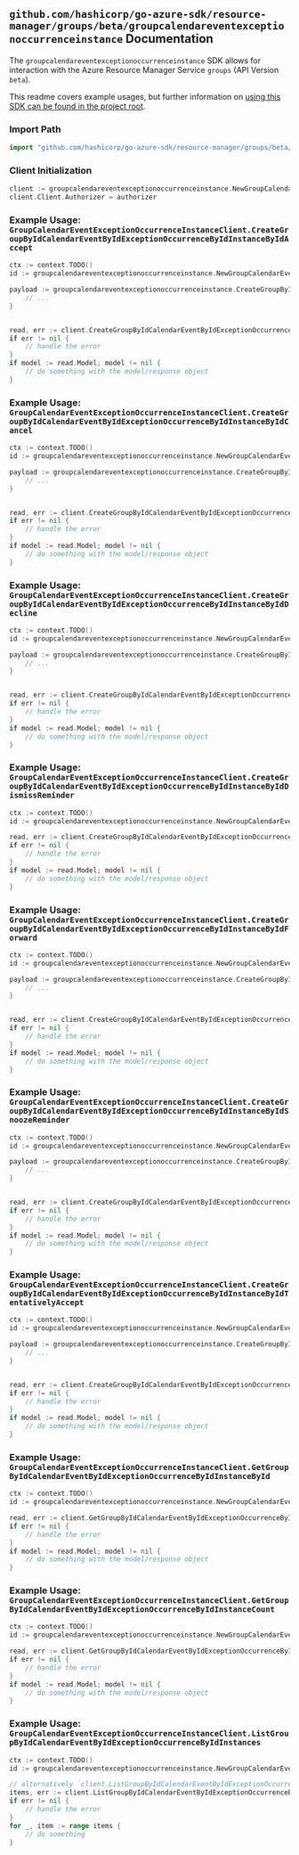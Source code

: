 
## `github.com/hashicorp/go-azure-sdk/resource-manager/groups/beta/groupcalendareventexceptionoccurrenceinstance` Documentation

The `groupcalendareventexceptionoccurrenceinstance` SDK allows for interaction with the Azure Resource Manager Service `groups` (API Version `beta`).

This readme covers example usages, but further information on [using this SDK can be found in the project root](https://github.com/hashicorp/go-azure-sdk/tree/main/docs).

### Import Path

```go
import "github.com/hashicorp/go-azure-sdk/resource-manager/groups/beta/groupcalendareventexceptionoccurrenceinstance"
```


### Client Initialization

```go
client := groupcalendareventexceptionoccurrenceinstance.NewGroupCalendarEventExceptionOccurrenceInstanceClientWithBaseURI("https://management.azure.com")
client.Client.Authorizer = authorizer
```


### Example Usage: `GroupCalendarEventExceptionOccurrenceInstanceClient.CreateGroupByIdCalendarEventByIdExceptionOccurrenceByIdInstanceByIdAccept`

```go
ctx := context.TODO()
id := groupcalendareventexceptionoccurrenceinstance.NewGroupCalendarEventExceptionOccurrenceInstanceID("groupIdValue", "eventIdValue", "eventId1Value", "eventId2Value")

payload := groupcalendareventexceptionoccurrenceinstance.CreateGroupByIdCalendarEventByIdExceptionOccurrenceByIdInstanceByIdAcceptRequest{
	// ...
}


read, err := client.CreateGroupByIdCalendarEventByIdExceptionOccurrenceByIdInstanceByIdAccept(ctx, id, payload)
if err != nil {
	// handle the error
}
if model := read.Model; model != nil {
	// do something with the model/response object
}
```


### Example Usage: `GroupCalendarEventExceptionOccurrenceInstanceClient.CreateGroupByIdCalendarEventByIdExceptionOccurrenceByIdInstanceByIdCancel`

```go
ctx := context.TODO()
id := groupcalendareventexceptionoccurrenceinstance.NewGroupCalendarEventExceptionOccurrenceInstanceID("groupIdValue", "eventIdValue", "eventId1Value", "eventId2Value")

payload := groupcalendareventexceptionoccurrenceinstance.CreateGroupByIdCalendarEventByIdExceptionOccurrenceByIdInstanceByIdCancelRequest{
	// ...
}


read, err := client.CreateGroupByIdCalendarEventByIdExceptionOccurrenceByIdInstanceByIdCancel(ctx, id, payload)
if err != nil {
	// handle the error
}
if model := read.Model; model != nil {
	// do something with the model/response object
}
```


### Example Usage: `GroupCalendarEventExceptionOccurrenceInstanceClient.CreateGroupByIdCalendarEventByIdExceptionOccurrenceByIdInstanceByIdDecline`

```go
ctx := context.TODO()
id := groupcalendareventexceptionoccurrenceinstance.NewGroupCalendarEventExceptionOccurrenceInstanceID("groupIdValue", "eventIdValue", "eventId1Value", "eventId2Value")

payload := groupcalendareventexceptionoccurrenceinstance.CreateGroupByIdCalendarEventByIdExceptionOccurrenceByIdInstanceByIdDeclineRequest{
	// ...
}


read, err := client.CreateGroupByIdCalendarEventByIdExceptionOccurrenceByIdInstanceByIdDecline(ctx, id, payload)
if err != nil {
	// handle the error
}
if model := read.Model; model != nil {
	// do something with the model/response object
}
```


### Example Usage: `GroupCalendarEventExceptionOccurrenceInstanceClient.CreateGroupByIdCalendarEventByIdExceptionOccurrenceByIdInstanceByIdDismissReminder`

```go
ctx := context.TODO()
id := groupcalendareventexceptionoccurrenceinstance.NewGroupCalendarEventExceptionOccurrenceInstanceID("groupIdValue", "eventIdValue", "eventId1Value", "eventId2Value")

read, err := client.CreateGroupByIdCalendarEventByIdExceptionOccurrenceByIdInstanceByIdDismissReminder(ctx, id)
if err != nil {
	// handle the error
}
if model := read.Model; model != nil {
	// do something with the model/response object
}
```


### Example Usage: `GroupCalendarEventExceptionOccurrenceInstanceClient.CreateGroupByIdCalendarEventByIdExceptionOccurrenceByIdInstanceByIdForward`

```go
ctx := context.TODO()
id := groupcalendareventexceptionoccurrenceinstance.NewGroupCalendarEventExceptionOccurrenceInstanceID("groupIdValue", "eventIdValue", "eventId1Value", "eventId2Value")

payload := groupcalendareventexceptionoccurrenceinstance.CreateGroupByIdCalendarEventByIdExceptionOccurrenceByIdInstanceByIdForwardRequest{
	// ...
}


read, err := client.CreateGroupByIdCalendarEventByIdExceptionOccurrenceByIdInstanceByIdForward(ctx, id, payload)
if err != nil {
	// handle the error
}
if model := read.Model; model != nil {
	// do something with the model/response object
}
```


### Example Usage: `GroupCalendarEventExceptionOccurrenceInstanceClient.CreateGroupByIdCalendarEventByIdExceptionOccurrenceByIdInstanceByIdSnoozeReminder`

```go
ctx := context.TODO()
id := groupcalendareventexceptionoccurrenceinstance.NewGroupCalendarEventExceptionOccurrenceInstanceID("groupIdValue", "eventIdValue", "eventId1Value", "eventId2Value")

payload := groupcalendareventexceptionoccurrenceinstance.CreateGroupByIdCalendarEventByIdExceptionOccurrenceByIdInstanceByIdSnoozeReminderRequest{
	// ...
}


read, err := client.CreateGroupByIdCalendarEventByIdExceptionOccurrenceByIdInstanceByIdSnoozeReminder(ctx, id, payload)
if err != nil {
	// handle the error
}
if model := read.Model; model != nil {
	// do something with the model/response object
}
```


### Example Usage: `GroupCalendarEventExceptionOccurrenceInstanceClient.CreateGroupByIdCalendarEventByIdExceptionOccurrenceByIdInstanceByIdTentativelyAccept`

```go
ctx := context.TODO()
id := groupcalendareventexceptionoccurrenceinstance.NewGroupCalendarEventExceptionOccurrenceInstanceID("groupIdValue", "eventIdValue", "eventId1Value", "eventId2Value")

payload := groupcalendareventexceptionoccurrenceinstance.CreateGroupByIdCalendarEventByIdExceptionOccurrenceByIdInstanceByIdTentativelyAcceptRequest{
	// ...
}


read, err := client.CreateGroupByIdCalendarEventByIdExceptionOccurrenceByIdInstanceByIdTentativelyAccept(ctx, id, payload)
if err != nil {
	// handle the error
}
if model := read.Model; model != nil {
	// do something with the model/response object
}
```


### Example Usage: `GroupCalendarEventExceptionOccurrenceInstanceClient.GetGroupByIdCalendarEventByIdExceptionOccurrenceByIdInstanceById`

```go
ctx := context.TODO()
id := groupcalendareventexceptionoccurrenceinstance.NewGroupCalendarEventExceptionOccurrenceInstanceID("groupIdValue", "eventIdValue", "eventId1Value", "eventId2Value")

read, err := client.GetGroupByIdCalendarEventByIdExceptionOccurrenceByIdInstanceById(ctx, id)
if err != nil {
	// handle the error
}
if model := read.Model; model != nil {
	// do something with the model/response object
}
```


### Example Usage: `GroupCalendarEventExceptionOccurrenceInstanceClient.GetGroupByIdCalendarEventByIdExceptionOccurrenceByIdInstanceCount`

```go
ctx := context.TODO()
id := groupcalendareventexceptionoccurrenceinstance.NewGroupCalendarEventExceptionOccurrenceID("groupIdValue", "eventIdValue", "eventId1Value")

read, err := client.GetGroupByIdCalendarEventByIdExceptionOccurrenceByIdInstanceCount(ctx, id)
if err != nil {
	// handle the error
}
if model := read.Model; model != nil {
	// do something with the model/response object
}
```


### Example Usage: `GroupCalendarEventExceptionOccurrenceInstanceClient.ListGroupByIdCalendarEventByIdExceptionOccurrenceByIdInstances`

```go
ctx := context.TODO()
id := groupcalendareventexceptionoccurrenceinstance.NewGroupCalendarEventExceptionOccurrenceID("groupIdValue", "eventIdValue", "eventId1Value")

// alternatively `client.ListGroupByIdCalendarEventByIdExceptionOccurrenceByIdInstances(ctx, id)` can be used to do batched pagination
items, err := client.ListGroupByIdCalendarEventByIdExceptionOccurrenceByIdInstancesComplete(ctx, id)
if err != nil {
	// handle the error
}
for _, item := range items {
	// do something
}
```
